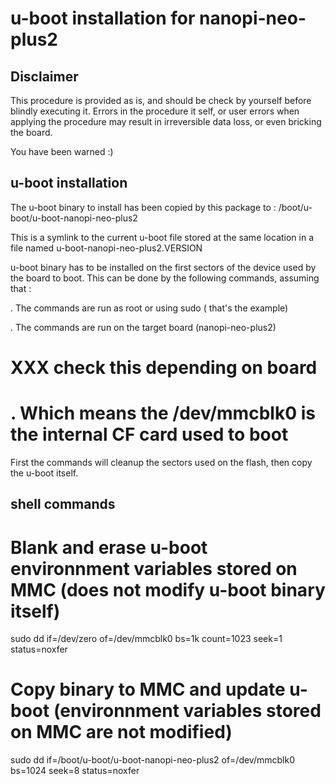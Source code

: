 # u-boot installation for nanopi-neo-plus2

## Disclaimer

This procedure is provided as is, and should be check by yourself before
blindly executing it. Errors in the procedure it self, or user errors when
applying the procedure may result in irreversible data loss, or even bricking
the board.

You have been warned :)

## u-boot installation

The u-boot binary to install has been copied by this package to :
/boot/u-boot/u-boot-nanopi-neo-plus2

This is a symlink to the current u-boot file stored at the same location in a
file named u-boot-nanopi-neo-plus2.VERSION

u-boot binary has to be installed on the first sectors of the device used by
the board to boot. This can be done by the following commands, assuming that :

. The commands are run as root or using sudo ( that's the example)

. The commands are run on the target board (nanopi-neo-plus2)

# XXX check this depending on board
# . Which means the /dev/mmcblk0 is the internal CF card used to boot

First the commands will cleanup the sectors used on the flash, then copy the
u-boot itself.


## shell commands

# Blank and erase u-boot environnment variables stored on MMC (does not modify u-boot binary itself)
sudo dd if=/dev/zero of=/dev/mmcblk0 bs=1k count=1023 seek=1 status=noxfer

# Copy binary to MMC and update u-boot (environnment variables stored on MMC are not modified)
sudo dd if=/boot/u-boot/u-boot-nanopi-neo-plus2 of=/dev/mmcblk0 bs=1024 seek=8 status=noxfer
